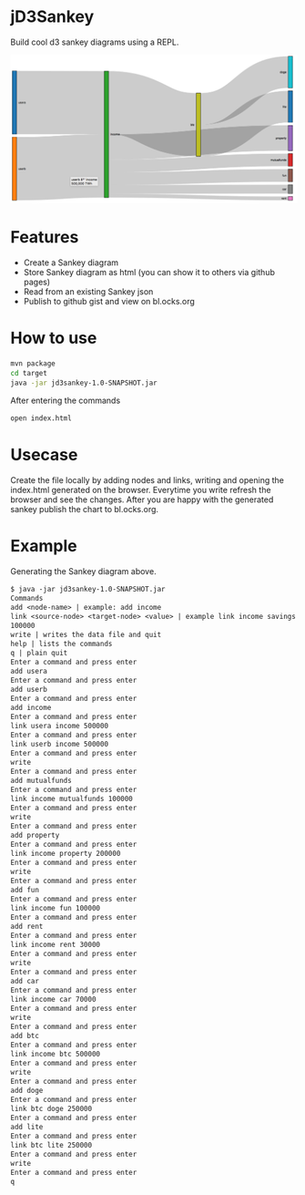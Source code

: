# jD3Sankey

Build cool d3 sankey diagrams using a REPL.

![Alt text](https://raw.githubusercontent.com/prathik/jd3sankey/master/ss.png?raw=true "Optional Title")

# Features

* Create a Sankey diagram
* Store Sankey diagram as html (you can show it to others via github pages)
* Read from an existing Sankey json
* Publish to github gist and view on bl.ocks.org

# How to use

```bash
mvn package
cd target
java -jar jd3sankey-1.0-SNAPSHOT.jar
```

After entering the commands

```bash
open index.html
```

# Usecase

Create the file locally by adding nodes and links, writing and opening the index.html generated on the browser. Everytime you write refresh the browser and see the changes. After you are happy with the generated sankey publish the chart to bl.ocks.org.

# Example

Generating the Sankey diagram above.

```
$ java -jar jd3sankey-1.0-SNAPSHOT.jar                              
Commands
add <node-name> | example: add income
link <source-node> <target-node> <value> | example link income savings 100000
write | writes the data file and quit
help | lists the commands
q | plain quit
Enter a command and press enter
add usera
Enter a command and press enter
add userb
Enter a command and press enter
add income
Enter a command and press enter
link usera income 500000
Enter a command and press enter
link userb income 500000
Enter a command and press enter
write
Enter a command and press enter
add mutualfunds
Enter a command and press enter
link income mutualfunds 100000
Enter a command and press enter
write
Enter a command and press enter
add property
Enter a command and press enter
link income property 200000
Enter a command and press enter
write
Enter a command and press enter
add fun
Enter a command and press enter
link income fun 100000
Enter a command and press enter
add rent
Enter a command and press enter
link income rent 30000
Enter a command and press enter
write
Enter a command and press enter
add car
Enter a command and press enter
link income car 70000
Enter a command and press enter
write
Enter a command and press enter
add btc
Enter a command and press enter
link income btc 500000
Enter a command and press enter
write
Enter a command and press enter
add doge
Enter a command and press enter
link btc doge 250000
Enter a command and press enter
add lite
Enter a command and press enter
link btc lite 250000
Enter a command and press enter
write
Enter a command and press enter
q
```
